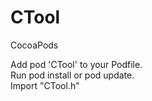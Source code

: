 # CTool

CocoaPods  

Add pod 'CTool' to your Podfile.  
Run pod install or pod update.  
Import "CTool.h"  

